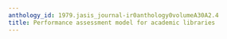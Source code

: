 ```yaml
---
anthology_id: 1979.jasis_journal-ir0anthology0volumeA30A2.4
title: Performance assessment model for academic libraries
---
```

